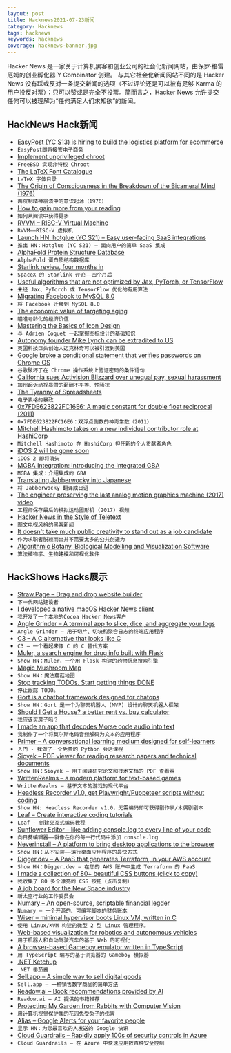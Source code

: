 ```yaml
---
layout: post
title: Hacknews2021-07-23新闻
category: Hacknews
tags: hacknews
keywords: hacknews
coverage: hacknews-banner.jpg
---
```


Hacker News 是一家关于计算机黑客和创业公司的社会化新闻网站，由保罗·格雷厄姆的创业孵化器 Y Combinator 创建。
与其它社会化新闻网站不同的是 Hacker News 没有踩或反对一条提交新闻的选项（不过评论还是可以被有足够 Karma 的用户投反对票）；只可以赞或是完全不投票。简而言之，Hacker News 允许提交任何可以被理解为“任何满足人们求知欲”的新闻。

## HackNews Hack新闻


- [EasyPost (YC S13) is hiring to build the logistics platform for ecommerce](https://www.easypost.com/careers)
- `EasyPost即将接管电子商务`
- [Implement unprivileged chroot](https://cgit.freebsd.org/src/commit/?id=a40cf4175c90142442d0c6515f6c83956336699b)
- `FreeBSD 实现非特权 Chroot`
- [The LaTeX Font Catalogue](https://tug.org/FontCatalogue/)
- `LaTeX 字体目录`
- [The Origin of Consciousness in the Breakdown of the Bicameral Mind (1976)](https://en.wikipedia.org/wiki/The_Origin_of_Consciousness_in_the_Breakdown_of_the_Bicameral_Mind)
- `两院制精神崩溃中的意识起源（1976）`
- [How to gain more from your reading](https://psyche.co/guides/how-to-gain-more-from-reading-by-taking-it-all-in-more-slowly)
- `如何从阅读中获得更多`
- [RVVM – RISC-V Virtual Machine](https://github.com/lekkit/rvvm)
- `RVVM——RISC-V 虚拟机`
- [Launch HN: hotglue (YC S21) – Easy user-facing SaaS integrations](item?id=27918900)
- `推出 HN：Hotglue (YC S21) – 面向用户的简单 SaaS 集成`
- [AlphaFold Protein Structure Database](https://alphafold.ebi.ac.uk/)
- `AlphaFold 蛋白质结构数据库`
- [Starlink review, four months in](https://www.jeffgeerling.com/blog/2021/spacexs-starlink-review-four-months)
- `SpaceX 的 Starlink 评论——四个月后`
- [Useful algorithms that are not optimized by Jax, PyTorch, or TensorFlow](https://www.stochasticlifestyle.com/useful-algorithms-that-are-not-optimized-by-jax-pytorch-or-tensorflow/)
- `未经 Jax、PyTorch 或 TensorFlow 优化的有用算法`
- [Migrating Facebook to MySQL 8.0](https://engineering.fb.com/2021/07/22/data-infrastructure/mysql/)
- `将 Facebook 迁移到 MySQL 8.0`
- [The economic value of targeting aging](https://www.nature.com/articles/s43587-021-00080-0)
- `瞄准老龄化的经济价值`
- [Mastering the Basics of Icon Design](https://blog.thenounproject.com/mastering-the-basics-of-icon-design-with-adrien-coquet-9c3802093e30)
- `与 Adrien Coquet 一起掌握图标设计的基础知识`
- [Autonomy founder Mike Lynch can be extradited to US](https://www.bbc.com/news/business-57933718)
- `英国科技巨头创始人迈克林奇可以被引渡到美国`
- [Google broke a conditional statement that verifies passwords on Chrome OS](https://arstechnica.com/gadgets/2021/07/google-pushed-a-one-character-typo-to-production-bricking-chrome-os-devices/)
- `谷歌破坏了在 Chrome 操作系统上验证密码的条件语句`
- [California sues Activision Blizzard over unequal pay, sexual harassment](https://www.npr.org/2021/07/22/1019293032/activision-blizzard-lawsuit-unequal-pay-sexual-harassment-video-games)
- `加州起诉动视暴雪的薪酬不平等、性骚扰`
- [The Tyranny of Spreadsheets](https://timharford.com/2021/07/the-tyranny-of-spreadsheets/)
- `电子表格的暴政`
- [0x7FDE623822FC16E6: A magic constant for double float reciprocal (2011)](http://pvk.ca/Blog/LowLevel/software-reciprocal.html)
- `0x7FDE623822FC16E6：双浮点倒数的神奇常数（2011）`
- [Mitchell Hashimoto takes on a new individual contributor role at HashiCorp](https://www.hashicorp.com/blog/mitchell-s-new-role-at-hashicorp)
- `Mitchell Hashimoto 在 HashiCorp 担任新的个人贡献者角色`
- [iDOS 2 will be gone soon](https://litchie.com/2021/07/idos2-will-be-gone)
- `iDOS 2 即将消失`
- [MGBA Integration: Introducing the Integrated GBA](https://dolphin-emu.org/blog/2021/07/21/integrated-gba/)
- `MGBA 集成：介绍集成的 GBA`
- [Translating Jabberwocky into Japanese](https://j-entranslations.com/two-japanese-jabberwocky-poems/)
- `将 Jabberwocky 翻译成日语`
- [The engineer preserving the last analog motion graphics machine (2017) video](https://www.youtube.com/watch?v=0wxc3mKqKTk)
- `工程师保存最后的模拟运动图形机 (2017) 视频`
- [Hacker News in the Style of Teletext](https://glynnbird.github.io/teletext/)
- `图文电视风格的黑客新闻`
- [It doesn't take much public creativity to stand out as a job candidate](https://simonwillison.net/2021/Jul/17/standing-out/)
- `作为求职者脱颖而出并不需要太多的公共创造力`
- [Algorithmic Botany, Biological Modelling and Visualization Software](http://algorithmicbotany.org/virtual_laboratory/)
- `算法植物学、生物建模和可视化软件`


## HackShows Hacks展示

- [ Straw.Page – Drag and drop website builder](https://straw.page/start)
- `下一代网站建设者`
- [ I developed a native macOS Hacker News client](https://github.com/goranmoomin/HackerNews)
- `我开发了一个本地的Cocoa Hacker News客户`
- [ Angle Grinder – A terminal app to slice, dice, and aggregate your logs](https://github.com/rcoh/angle-grinder)
- `Angle Grinder – 用于切片、切块和聚合日志的终端应用程序`
- [ C3 – A C alternative that looks like C](https://github.com/c3lang/c3c)
- `C3 – 一个看起来像 C 的 C 替代方案`
- [ Muler, a search engine for drug info built with Flask](http://muler.pythonanywhere.com/)
- `Show HN：Muler，一个用 Flask 构建的药物信息搜索引擎`
- [ Magic Mushroom Map](https://www.magicmushroommap.com/)
- `Show HN：魔法蘑菇地图`
- [ Stop tracking TODOs. Start getting things DONE](https://donel.ist/)
- `停止跟踪 TODO。`
- [ Gort is a chatbot framework designed for chatops](https://github.com/getgort/gort)
- `Show HN：Gort 是一个为聊天机器人 (MVP) 设计的聊天机器人框架`
- [ Should I Get a House? a better rent vs. buy calculator](https://shouldigetahouse.com/)
- `我应该买房子吗？ `
- [ I made an app that decodes Morse code audio into text](https://github.com/ggerganov/ggmorse)
- `我制作了一个将莫尔斯电码音频解码为文本的应用程序`
- [ Primer – A conversational learning medium designed for self-learners](https://primerlabs.io/)
- `入门 - 我做了一个免费的 Python 会话课程`
- [ Sioyek – PDF viewer for reading research papers and technical documents](https://sioyek.info/)
- `Show HN：Sioyek – 用于阅读研究论文和技术文档的 PDF 查看器`
- [ WrittenRealms – a modern platform for text-based games](https://writtenrealms.com/)
- `WrittenRealms – 基于文本的游戏的现代平台`
- [ Headless Recorder v1.0, get Playwright/Puppeteer scripts without coding](https://chrome.google.com/webstore/detail/headless-recorder/djeegiggegleadkkbgopoonhjimgehda)
- `Show HN: Headless Recorder v1.0，无需编码即可获得剧作家/木偶剧剧本`
- [ Leaf – Create interactive coding tutorials](https://getleaf.app/)
- `Leaf - 创建交互式编码教程`
- [ Sunflower Editor – like adding console.log to every line of your code](https://editor.sunflower.industries/?loadExample=basicExample)
- `向日葵编辑器——就像在你的每一行代码中添加 console.log`
- [ Neverinstall – A platform to bring desktop applications to the browser](https://neverinstall.com)
- `Show HN：从不安装——运行桌面应用程序的最快方式`
- [ Digger.dev – A PaaS that generates Terraform, in your AWS account](https://diggerdev.com)
- `Show HN：Digger.dev – 在您的 AWS 账户中生成 Terraform 的 PaaS`
- [ I made a collection of 80+ beautiful CSS buttons (click to copy)](https://getcssscan.com/css-buttons-examples?ref=hn)
- `我收集了 80 多个漂亮的 CSS 按钮（点击复制）`
- [ A job board for the New Space industry](https://rocketcrew.space/)
- `新太空行业的工作委员会`
- [ Numary – An open-source, scriptable financial legder](https://github.com/numary/ledger)
- `Numary – 一个开源的、可编写脚本的财务账本`
- [ Wiser – minimal hypervisor boots Linux VM, written in C](https://github.com/flouthoc/wiser)
- `使用 Linux/KVM 构建的微型 2 型 Linux 管理程序。`
- [ Web-based visualization for robotics and autonomous vehicles](https://foxglove.dev/)
- `用于机器人和自动驾驶汽车的基于 Web 的可视化`
- [ A browser-based Gameboy emulator written in TypeScript](https://github.com/nauful/gb-ts)
- `用 TypeScript 编写的基于浏览器的 Gameboy 模拟器`
- [ .NET Ketchup](https://dotnetketchup.com)
- `.NET 番茄酱`
- [ Sell.app – A simple way to sell digital goods](https://sell.app)
- `Sell.app – 一种销售数字商品的简单方法`
- [ Readow.ai – Book recommendations provided by AI](https://readow.ai/)
- `Readow.ai – AI 提供的书籍推荐`
- [ Protecting My Garden from Rabbits with Computer Vision](https://blog.roboflow.com/rabbit-deterrence-system/)
- `用计算机视觉保护我的花园免受兔子的伤害`
- [ Alias – Google Alerts for your favorite people](http://alias.co?ref=hn)
- `显示 HN：为您最喜欢的人发送的 Google 快讯`
- [ Cloud Guardrails – Rapidly apply 100s of security controls in Azure](https://github.com/salesforce/cloud-guardrails)
- `Cloud Guardrails – 在 Azure 中快速应用数百种安全控制`

